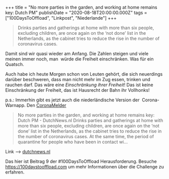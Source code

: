 +++
title = "No more parties in the garden, and working at home remains key: Dutch PM"
publishDate = "2020-08-18T20:00:00.000Z"
tags = ["100DaysToOffload", "Linkpost", "Niederlande"]
+++

> Drinks parties and gatherings at home with more than six people, excluding children, are once again on the ‘not done’ list in the Netherlands, as the cabinet tries to reduce the rise in the number of coronavirus cases.

Damit sind wir quasi wieder am Anfang. Die Zahlen steigen und viele meinen immer noch, man  würde die Freiheit einschränken. Was für ein Quatsch.

Auch habe ich heute Morgen schon von Leuten gehört, die sich neuerdings darüber beschweren, dass man nicht mehr im Zug essen, trinken und rauchen darf. Das wäre eine *Einschränkung ihrer Freiheit*! Das ist keine Einschränkung der Freiheit, das ist Hausrecht der Bahn ihr Vollhonks!

p.s.: Immerhin gibt es jetzt auch die niederländische Version der  Corona-Warnapp. Den [CoronaMelder](https://www.dutchnews.nl/news/2020/08/dutch-privacy-watchdog-says-coronavirus-app-still-needs-work/)


> No more parties in the garden, and working at home remains key: Dutch PM - DutchNews.nl
> Drinks parties and gatherings at home with more than six people, excluding children, are once again on the ‘not done’ list in the Netherlands, as the cabinet tries to reduce the rise in the number of coronavirus cases. At the same time, the period of quarantine for people who have been in contact wi…

Link --> [dutchnews.nl](https://www.dutchnews.nl/news/2020/08/no-more-parties-in-the-garden-and-working-at-home-remains-key-dutch-pm/)

<!--more-->

Das hier ist Beitrag 9 der #100DaysToOffload Herausforderung. Besuche https://100daystooffload.com um mehr Informationen über die Challenge zu erfahren.